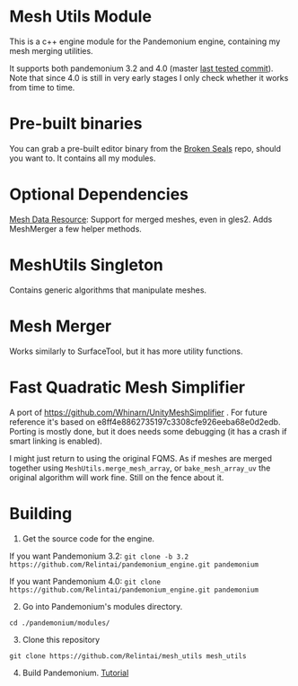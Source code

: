 # Mesh Utils Module

This is a c++ engine module for the Pandemonium engine, containing my mesh merging utilities.

It supports both pandemonium 3.2 and 4.0 (master [last tested commit](https://github.com/Relintai/pandemonium_engine/commit/b7e10141197fdd9b0dbc4cfa7890329510d36540)). Note that since 4.0 is still in very early stages I only
check whether it works from time to time.

# Pre-built binaries

You can grab a pre-built editor binary from the [Broken Seals](https://github.com/Relintai/broken_seals/releases)
repo, should you want to. It contains all my modules.

# Optional Dependencies

[Mesh Data Resource](https://github.com/Relintai/mesh_data_resource): Support for merged meshes, even in gles2.
Adds MeshMerger a few helper methods.

# MeshUtils Singleton

Contains generic algorithms that manipulate meshes.

# Mesh Merger

Works similarly to SurfaceTool, but it has more utility functions.

# Fast Quadratic Mesh Simplifier

A port of https://github.com/Whinarn/UnityMeshSimplifier .
For future reference it's based on e8ff4e8862735197c3308cfe926eeba68e0d2edb.
Porting is mostly done, but it does needs some debugging (it has a crash if smart linking is enabled).

I might just return to using the original FQMS. As if meshes are merged together using `MeshUtils.merge_mesh_array`, or
`bake_mesh_array_uv` the original algorithm will work fine. Still on the fence about it.

# Building

1. Get the source code for the engine.

If you want Pandemonium 3.2:
```git clone -b 3.2 https://github.com/Relintai/pandemonium_engine.git pandemonium```

If you want Pandemonium 4.0:
```git clone https://github.com/Relintai/pandemonium_engine.git pandemonium```


2. Go into Pandemonium's modules directory.

```
cd ./pandemonium/modules/
```

3. Clone this repository

```
git clone https://github.com/Relintai/mesh_utils mesh_utils
```

4. Build Pandemonium. [Tutorial](https://docs.pandemoniumengine.org/en/latest/development/compiling/index.html)


